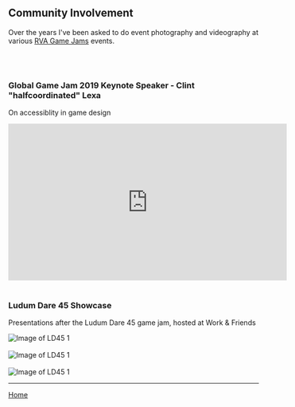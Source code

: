 ## Community Involvement

Over the years I've been asked to do event photography and videography at various [RVA Game Jams](https://rvagamejams.com/) events.

<br/>
<br/>

### Global Game Jam 2019 Keynote Speaker - Clint "halfcoordinated" Lexa

On accessiblity in game design

<iframe width="560" height="315" src="https://www.youtube.com/embed/cwHHDXW2yRA" frameborder="0" allow="accelerometer; autoplay; encrypted-media; gyroscope; picture-in-picture" allowfullscreen></iframe>

<br/>
<br/>

### Ludum Dare 45 Showcase

Presentations after the Ludum Dare 45 game jam, hosted at Work & Friends

![Image of LD45 1](https://eschmiel.github.io/ld45-1.jpg)
<br/>
<br/>
![Image of LD45 1](https://eschmiel.github.io/ld45-2.jpg)
<br/>
<br/>
![Image of LD45 1](https://eschmiel.github.io/ld45-3.jpg)

<hr/>

[Home](https://eschmiel.github.io/) 